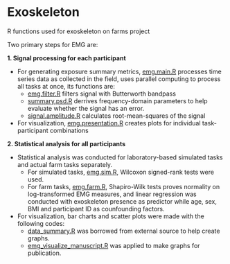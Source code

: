 # Exoskeleton
R functions used for exoskeleton on farms project

Two primary steps for EMG are:

**1. Signal processing for each participant**
  * For generating exposure summary metrics, [emg.main.R](https://github.com/ornwipa/exoskeleton) processes time series data as collected in the field, uses parallel computing to process all tasks at once, its functions are:
    * [emg.filter.R](https://github.com/ornwipa/exoskeleton/blob/master/emg.filter.R) filters signal with Butterworth bandpass
    * [summary.psd.R](https://github.com/ornwipa/exoskeleton/blob/master/summary.psd.R) derrives frequency-domain parameters to help evaluate whether the signal has an error.
    * [signal.amplitude.R](https://github.com/ornwipa/exoskeleton/blob/master/signal.amplitude.R) calculates root-mean-squares of the signal
  * For visualization, [emg.presentation.R](https://github.com/ornwipa/exoskeleton/blob/master/emg.presentation.R) creates plots for individual task-participant combinations
  
**2. Statistical analysis for all participants**
  * Statistical analysis was conducted for laboratory-based simulated tasks and actual farm tasks separately.
    * For simulated tasks, [emg.sim.R](https://github.com/ornwipa/exoskeleton/blob/master/emg.sim.R), Wilcoxon signed-rank tests were used.
    * For farm tasks, [emg.farm.R](https://github.com/ornwipa/exoskeleton/blob/master/emg.farm.R), Shapiro-Wilk tests proves normality on log-transformed EMG measures, and linear regression was conducted with exoskeleton presence as predictor while age, sex, BMI and participant ID as counfounding factors.
  * For visualization, bar charts and scatter plots were made with the following codes:
    * [data_summary.R](https://github.com/ornwipa/exoskeleton/blob/master/data_summary.R) was borrowed from external source to help create graphs.
    * [emg_visualize_manuscript.R](https://github.com/ornwipa/exoskeleton/blob/master/emg_visualize_manuscript.R) was applied to make graphs for publication.
